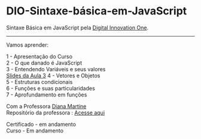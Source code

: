 # DIO-Sintaxe-básica-em-JavaScript

 Sintaxe Básica em JavaScript pela <a href="https://digitalinnovation.one/sign-in">Digital Innovation One</a>.
<hr>
Vamos aprender: 

1 - Apresentação do Curso<br>
2 - O que danado é JavaScript<br>
3 - Entendendo Variáveis e seus valores<br>
     <a href="https://drive.google.com/file/d/1WOfx5PNv6I4edI6XsNhW8KyKLvbbQ1ns/view">Slides da Aula 3</a> 
4 - Vetores e Objetos<br>
5 - Estruturas condicionais<br>
6 - Funções e suas particularidades<br>
7 - Aprofundamento em funções<br> 

Com a Professora <a href="https://github.com/dianamartine">Diana Martine</a><br>
Repositório da professora : <a href="https://github.com/DianaMartine/curso-dio-sintaxe-basica-javascript">Acesse aqui</a>

Certificado - em andamento  <br>
Curso - Em andamento 
